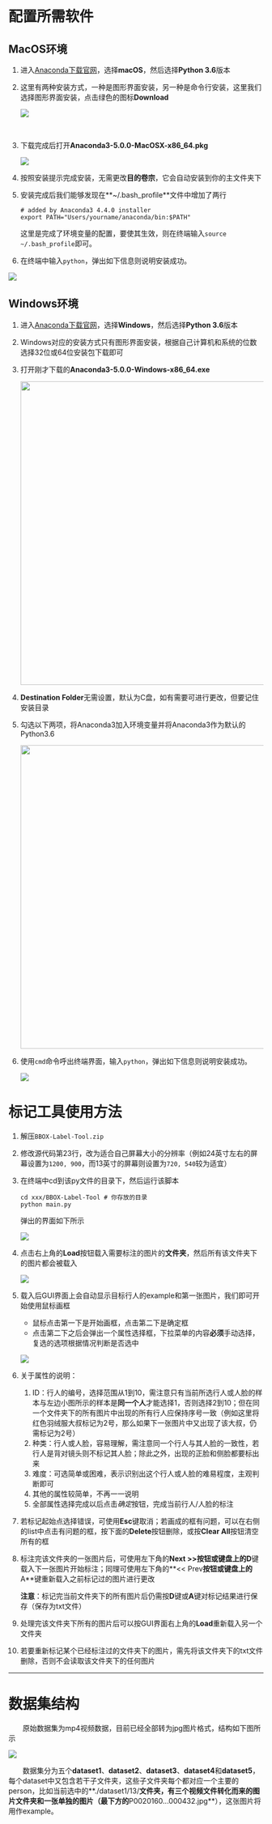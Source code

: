# 配置所需软件

## MacOS环境

1. 进入[Anaconda下载官网](https://www.anaconda.com/download/)，选择**macOS**，然后选择**Python 3.6**版本

2. 这里有两种安装方式，一种是图形界面安装，另一种是命令行安装，这里我们选择图形界面安装，点击绿色的图标**Download**

   ![](http://oxg3si0yz.bkt.clouddn.com/1.png)

   ​

3. 下载完成后打开**Anaconda3-5.0.0-MacOSX-x86_64.pkg**

   ![](http://oxg3si0yz.bkt.clouddn.com/2.png)

4. 按照安装提示完成安装，无需更改**目的卷宗**，它会自动安装到你的主文件夹下

5. 安装完成后我们能够发现在**~/.bash_profile**文件中增加了两行

   ```shell
   # added by Anaconda3 4.4.0 installer
   export PATH="Users/yourname/anaconda/bin:$PATH"
   ```

   这里是完成了环境变量的配置，要使其生效，则在终端输入`source ~/.bash_profile`即可。

6. 在终端中输入`python`，弹出如下信息则说明安装成功。

![](http://oxg3si0yz.bkt.clouddn.com/3.png)

## Windows环境

1. 进入[Anaconda下载官网](https://www.anaconda.com/download/)，选择**Windows**，然后选择**Python 3.6**版本

2. Windows对应的安装方式只有图形界面安装，根据自己计算机和系统的位数选择32位或64位安装包下载即可

3. 打开刚才下载的**Anaconda3-5.0.0-Windows-x86_64.exe**

   <img src="http://oxg3si0yz.bkt.clouddn.com/4.png" width="600px"/>

4. **Destination Folder**无需设置，默认为C盘，如有需要可进行更改，但要记住安装目录

5. 勾选以下两项，将Anaconda3加入环境变量并将Anaconda3作为默认的Python3.6

   <img src="http://oxg3si0yz.bkt.clouddn.com/5.png" width="600px"/>

6. 使用`cmd`命令呼出终端界面，输入`python`，弹出如下信息则说明安装成功。

   ![](http://oxg3si0yz.bkt.clouddn.com/6.png)

# 标记工具使用方法

1. 解压`BBOX-Label-Tool.zip`

2. 修改源代码第23行，改为适合自己屏幕大小的分辨率（例如24英寸左右的屏幕设置为`1200, 900`，而13英寸的屏幕则设置为`720, 540`较为适宜）

3. 在终端中cd到该py文件的目录下，然后运行该脚本

   ```shell
   cd xxx/BBOX-Label-Tool # 你存放的目录
   python main.py
   ```

   弹出的界面如下所示

   ![](http://oxg3si0yz.bkt.clouddn.com/bbox1.png)

4. 点击右上角的**Load**按钮载入需要标注的图片的**文件夹**，然后所有该文件夹下的图片都会被载入

   ![](http://oxg3si0yz.bkt.clouddn.com/ltchooseDir.png)

5. 载入后GUI界面上会自动显示目标行人的example和第一张图片，我们即可开始使用鼠标画框

   - 鼠标点击第一下是开始画框，点击第二下是确定框
   - 点击第二下之后会弹出一个属性选择框，下拉菜单的内容**必须**手动选择，复选的选项根据情况判断是否选中

   ![](http://oxg3si0yz.bkt.clouddn.com/bbox2.png)

6. 关于属性的说明：

   1. ID：行人的编号，选择范围从1到10，需注意只有当前所选行人或人脸的样本与左边小图所示的样本是**同一个人**才能选择1，否则选择2到10；但在同一个文件夹下的所有图片中出现的所有行人应保持序号一致（例如这里将红色羽绒服大叔标记为2号，那么如果下一张图片中又出现了该大叔，仍需标记为2号）
   2. 种类：行人或人脸，容易理解，需注意同一个行人与其人脸的一致性，若行人是背对镜头则不标记其人脸；除此之外，出现的正脸和侧脸都要标出来
   3. 难度：可选简单或困难，表示识别出这个行人或人脸的难易程度，主观判断即可
   4. 其他的属性较简单，不再一一说明
   5. 全部属性选择完成以后点击*确定*按钮，完成当前行人/人脸的标注

7. 若标记起始点选择错误，可使用**Esc**键取消；若画成的框有问题，可以在右侧的list中点击有问题的框，按下面的**Delete**按钮删除，或按**Clear All**按钮清空所有的框

8. 标注完该文件夹的一张图片后，可使用左下角的**Next >>**按钮或键盘上的**D**键载入下一张图片开始标注；同理可使用左下角的**<< Prev**按钮或键盘上的**A**键重新载入之前标记过的图片进行更改

   **注意**：标记完当前文件夹下的所有图片后仍需按**D**键或**A**键对标记结果进行保存（保存为txt文件）

9. 处理完该文件夹下所有的图片后可以按GUI界面右上角的**Load**重新载入另一个文件夹

10. 若要重新标记某个已经标注过的文件夹下的图片，需先将该文件夹下的txt文件删除，否则不会读取该文件夹下的任何图片

---

# 数据集结构

　　原始数据集为mp4视频数据，目前已经全部转为jpg图片格式，结构如下图所示

![](http://oxg3si0yz.bkt.clouddn.com/ltdatasetStrcut.png)

　　数据集分为五个**dataset1**、**dataset2**、**dataset3**、**dataset4**和**dataset5**，每个dataset中又包含若干子文件夹，这些子文件夹每个都对应一个主要的person，比如当前选中的**./dataset1/13/**文件夹，有三个视频文件转化而来的图片文件夹和一张单独的图片（最下方的**P0020160...000432.jpg**），这张图片将用作example。
